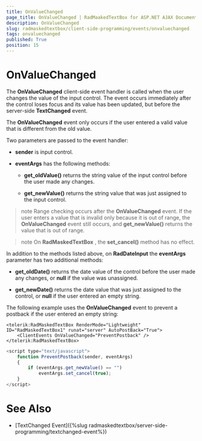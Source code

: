 ```yaml
---
title: OnValueChanged
page_title: OnValueChanged | RadMaakedTextBox for ASP.NET AJAX Documentation
description: OnValueChanged
slug: radmaskedtextbox/client-side-programming/events/onvaluechanged
tags: onvaluechanged
published: True
position: 15
---
```


# OnValueChanged




The **OnValueChanged** client-side event handler is called when the user changes the value of the input control. The event occurs immediately after the control loses focus and its value has been updated, but before the server-side **TextChanged** event.

The **OnValueChanged** event only occurs if the user entered a valid value that is different from the old value.

Two parameters are passed to the event handler:

* **sender** is input control.

* **eventArgs** has the following methods:

	* **get_oldValue()** returns the string value of the input control before the user made any changes.

	* **get_newValue()** returns the string value that was just assigned to the input control.

>note Range checking occurs after the **OnValueChanged** event. If the user enters a value that is invalid only because it is out of range, the **OnValueChanged** event still occurs, and **get_newValue()** returns the value that is out of range.
>


>note On **RadMaskedTextBox** , the **set_cancel()** method has no effect.
>


In addition to the methods listed above, on **RadDateInput** the **eventArgs** parameter has two additional methods:

* **get_oldDate()** returns the date value of the control before the user made any changes, or **null** if the value was unassigned.

* **get_newDate()** returns the date value that was just assigned to the control, or **null** if the user entered an empty string.

The following example uses the **OnValueChanged** event to prevent a postback if the user entered an empty string:

````ASPNET
<telerik:RadMaskedTextBox RenderMode="Lightweight" ID="RadMaskedTextBox1" runat="server" AutoPostBack="True">
	<ClientEvents OnValueChanged="PreventPostback" />
</telerik:RadMaskedTextBox>
````



````JavaScript
<script type="text/javascript">
	function PreventPostback(sender, eventArgs)
	{
		if (eventArgs.get_newValue() == "")
			eventArgs.set_cancel(true);
	}
</script>
````



# See Also

 * [TextChanged Event]({%slug radmaskedtextbox/server-side-programming/textchanged-event%})
